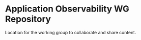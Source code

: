 # Application Observability WG Repository
Location for the working group to collaborate and share content.
